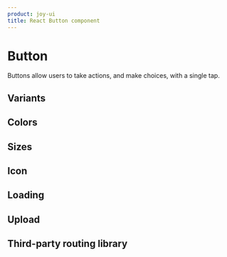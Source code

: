 ```yaml
---
product: joy-ui
title: React Button component
---
```


# Button

<p class="description">Buttons allow users to take actions, and make choices, with a single tap.</p>

## Variants

## Colors

## Sizes

## Icon

## Loading

## Upload

## Third-party routing library
